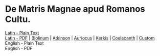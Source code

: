 # De Matris Magnae apud Romanos Cultu.

[Latin - Plain Text](full-text-latin.md)  
[Latin - PDF](https://cdn.solaranamnesis.com/Goehler/goehler_matris_magnae_1886_latin.pdf) | [Biolinum](https://cdn.solaranamnesis.com/Goehler/goehler_matris_magnae_1886_latin_biolinum.pdf) | [Atkinson](https://cdn.solaranamnesis.com/Goehler/goehler_matris_magnae_1886_latin_atkinson.pdf) | [Auriocus](https://cdn.solaranamnesis.com/Goehler/goehler_matris_magnae_1886_latin_aurical.pdf) | [Kerkis](https://cdn.solaranamnesis.com/Goehler/goehler_matris_magnae_1886_latin_kerkis.pdf) | [Coelacanth](https://cdn.solaranamnesis.com/Goehler/goehler_matris_magnae_1886_latin_coelacanth.pdf) | [Custom](https://cdn.solaranamnesis.com/Goehler/goehler_matris_magnae_1886_latin_custom.pdf)  
English - Plain Text  
English - PDF  
